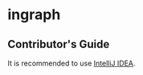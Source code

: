 # ingraph

## Contributor's Guide

It is recommended to use [IntelliJ IDEA](https://www.jetbrains.com/idea/).
